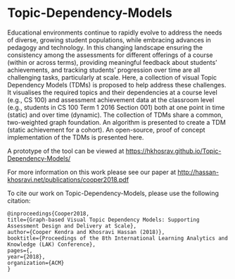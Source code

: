 # Topic-Dependency-Models

Educational environments continue to rapidly evolve to address the needs of diverse, growing student populations, while embracing advances in pedagogy and technology. In this changing landscape ensuring the consistency among the assessments for different offerings of a course (within or across terms), providing meaningful feedback about students’ achievements, and tracking students’ progression over time are all challenging tasks, particularly at scale. Here, a collection of visual Topic Dependency Models (TDMs) is proposed to help address these challenges. It visualises the required topics and their dependencies at a course level (e.g., CS 100) and assessment achievement data at the classroom level (e.g., students in CS 100 Term 1 2016 Section 001) both at one point in time (static) and over time (dynamic). The collection of TDMs share a common,
two-weighted graph foundation. An algorithm is presented to create a TDM (static achievement for a cohort). An open-source, proof of concept implementation of the TDMs is presented here.

A prototype of the tool can be viewed at https://hkhosrav.github.io/Topic-Dependency-Models/

For more information on this work please see our paper at http://hassan-khosravi.net/publications/cooper2018.pdf

To cite our work on Topic-Dependency-Models, please use the following citation: 
```
@inproceedings{Cooper2018,
title={Graph-based Visual Topic Dependency Models: Supporting Assessment Design and Delivery at Scale},
author={Cooper Kendra and Khosravi Hassan (2018)},
booktitle={Proceedings of the 8th International Learning Analytics and Knowledge (LAK) Conference},
pages={,
year={2018},
organization={ACM}
}
```
